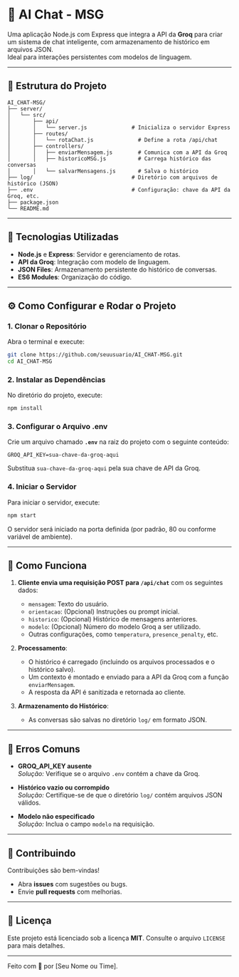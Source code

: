 # 🧠 AI Chat - MSG

Uma aplicação Node.js com Express que integra a API da **Groq** para criar um sistema de chat inteligente, com armazenamento de histórico em arquivos JSON.  
Ideal para interações persistentes com modelos de linguagem.

---

## 📁 Estrutura do Projeto

```
AI_CHAT-MSG/
├── server/
│   └── src/
│       ├── api/
│       │   └── server.js              # Inicializa o servidor Express
│       ├── routes/
│       │   └── rotaChat.js              # Define a rota /api/chat
│       ├── controllers/
│       │   ├── enviarMensagem.js        # Comunica com a API da Groq
│       │   ├── historicoMSG.js          # Carrega histórico das conversas
│       │   └── salvarMensagens.js       # Salva o histórico
├── log/                               # Diretório com arquivos de histórico (JSON)
├── .env                               # Configuração: chave da API da Groq, etc.
├── package.json
└── README.md
```

---

## 🚀 Tecnologias Utilizadas

- **Node.js** e **Express**: Servidor e gerenciamento de rotas.
- **API da Groq**: Integração com modelo de linguagem.
- **JSON Files**: Armazenamento persistente do histórico de conversas.
- **ES6 Modules**: Organização do código.

---

## ⚙️ Como Configurar e Rodar o Projeto

### 1. Clonar o Repositório

Abra o terminal e execute:

```bash
git clone https://github.com/seuusuario/AI_CHAT-MSG.git
cd AI_CHAT-MSG
```

### 2. Instalar as Dependências

No diretório do projeto, execute:

```bash
npm install
```

### 3. Configurar o Arquivo .env

Crie um arquivo chamado **`.env`** na raiz do projeto com o seguinte conteúdo:

```env
GROQ_API_KEY=sua-chave-da-groq-aqui
```

Substitua `sua-chave-da-groq-aqui` pela sua chave de API da Groq.

### 4. Iniciar o Servidor

Para iniciar o servidor, execute:

```bash
npm start
```

O servidor será iniciado na porta definida (por padrão, 80 ou conforme variável de ambiente).

---

## 💬 Como Funciona

1. **Cliente envia uma requisição POST para `/api/chat`** com os seguintes dados:
   - `mensagem`: Texto do usuário.
   - `orientacao`: (Opcional) Instruções ou prompt inicial.
   - `historico`: (Opcional) Histórico de mensagens anteriores.
   - `modelo`: (Opcional) Número do modelo Groq a ser utilizado.
   - Outras configurações, como `temperatura`, `presence_penalty`, etc.

2. **Processamento**:
   - O histórico é carregado (incluindo os arquivos processados e o histórico salvo).
   - Um contexto é montado e enviado para a API da Groq com a função `enviarMensagem`.
   - A resposta da API é sanitizada e retornada ao cliente.

3. **Armazenamento do Histórico**:
   - As conversas são salvas no diretório `log/` em formato JSON.

---

## 🐞 Erros Comuns

- **GROQ_API_KEY ausente**  
  *Solução:* Verifique se o arquivo `.env` contém a chave da Groq.

- **Histórico vazio ou corrompido**  
  *Solução:* Certifique-se de que o diretório `log/` contém arquivos JSON válidos.

- **Modelo não especificado**  
  *Solução:* Inclua o campo `modelo` na requisição.

---

## 🤝 Contribuindo

Contribuições são bem-vindas!  

- Abra **issues** com sugestões ou bugs.  
- Envie **pull requests** com melhorias.

---

## 📄 Licença

Este projeto está licenciado sob a licença **MIT**. Consulte o arquivo `LICENSE` para mais detalhes.

---

Feito com 💬 por [Seu Nome ou Time].
